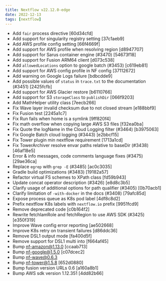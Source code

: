 ```yaml
---
title: Nextflow v22.12.0-edge
date: 2022-12-13
tags: [nextflow]
---
```


- Add `fair` process directive [60d34cfd]
- Add support for singularity registry setting [37c1aeb9]
- Add AWS profile config setting [66f4669f]
- Add support for AWS profile when resolving region [d8947707]
- Add support for Sarus container engine (#3470) [54673f18]
- Add support for Fusion ARM64 client [d073c538]
- Add `allowedLocations` option to google batch (#3453) [c619eb81]
- Add support for AWS config profile in NF config [37112672]
- Add warning on Google Logs failure [bdbcdde9]
- Add possible values of `status` in `trace.txt` to the documentation (#3451) [2425fcfb]
- Add support for AWS Glacier restore [b6110766]
- Add support for S3 `storageClass` to `publishDir` [066f9203]
- Add MathHelper utility class [7eecb266]
- Fix Wave layer invalid checksum due to not closed stream [e188bbf9]
- Fix Fusion test [2245a1c7]
- Fix Run fails when home is a symlink [9ff820f4]
- Fix math overflow when copying large AWS S3 files [f32ea0ba]
- Fix Quote the logName in the Cloud Logging filter (#3464) [b3975063]
- Fix Google Batch cloud logging (#3443) [e2bbcf15]
- Fix Tower plugin min nextflow requirement [1713a1cd]
- Fix TowerArchiver resolve envar paths relative to baseDir (#3438) [46af18e5]
- Error & info messages, code comments language fixes (#3475) [29ae36ca]
- Replace `egrep` with `grep -E` (#3485) [ac0c3035]
- Gradle build optimizations (#3483) [19182a57]
- Refactor virtual FS schemes to XPath class [fd59b943]
- Update concat operator description (#3426) [e8d8c3b5]
- Clarify usage of additional options for path qualifier (#3405) [0b70acb1]
- Clarify limitation of `-with-docker` in the docs (#3408) [79afc85d]
- Expose process queue as K8s pod label [4df8c8d2]
- Prefix nextflow K8s labels with `nextflow.io` prefix [9951fcd9]
- Remove deprecated code [c0b164f2]
- Rewrite fetchIamRole and fetchRegion to use AWS SDK (#3425) [e350f319]
- Improve Wave config error reporting [ae502668]
- Improve K8s retry on transient failures [d86ddc36]
- Remove DSL1 output mode [fa400d5f]
- Remove support for DSL1 multi into [f664af45]
- Bump nf-amazon@1.13.0 [ccaab713]
- Bump nf-google@1.5.0 [c07dcec2]
- Bump nf-wave@0.6.3
- Bump nf-tower@1.5.8 [652d0880]
- Bump fusion version URLs 0.6 [a160a8b1]
- Bump AWS sdk version 1.12.351 [4dd82b66]
